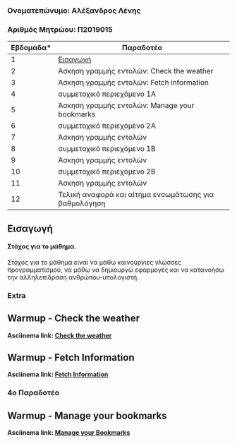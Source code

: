 ### Ονοματεπώνυμο: Αλέξανδρος Λένης 

### Αριθμός Μητρώου: Π2019015


| Εβδομάδα* | Παραδοτέο |
| --- | --- |
| 1 | [Εισαγωγή](#εισαγωγή) |
| 2 | Άσκηση γραμμής εντολών: Check the weather|
| 3 | Άσκηση γραμμής εντολών: Fetch information|
| 4 | συμμετοχικό περιεχόμενο 1A |
| 5 | Άσκηση γραμμής εντολών: Manage your bookmarks|
| 6 | συμμετοχικό περιεχόμενο 2A |
| 7 | Άσκηση γραμμής εντολών |
| 8 | συμμετοχικό περιεχόμενο 1B |
| 9 | Άσκηση γραμμής εντολών |
| 10 | συμμετοχικό περιεχόμενο 2B |
| 11 | Άσκηση γραμμής εντολών |
| 12 | Τελική αναφορά και αίτημα ενσωμάτωσης για βαθμολόγηση |


## Εισαγωγή

#### Στόχος για το μάθημα. <br />
Στόχος για το μάθημα είναι να μάθω καινούργιες γλώσσες προγραμματισμού, να μάθω να δημιουργώ εφαρμογές και να κατανοήσω την αλληλεπίδραση ανθρώπου-υπολογιστή.

### Extra


## Warmup - Check the weather

**Asciinema link: [Check the weather](https://asciinema.org/a/g3IovGMnCZrzFmPmJbukdJiMN)<br />**



 ## Warmup - Fetch Information

**Asciinema link: [Fetch Information](https://asciinema.org/a/VWHIVecDTsKgmfSYTTbpHsXEG)<br />**



### 4ο Παραδοτέο

###



## Warmup - Manage your bookmarks

**Asciinema link: [Manage your Bookmarks](https://asciinema.org/a/nQIq6jmeB8oT3Yr9d8ttXdek8)<br />**
